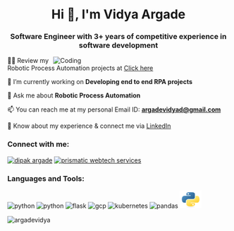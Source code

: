 
<h1 align="center">Hi 👋, I'm Vidya Argade</h1>
<h3 align="center"> Software Engineer with 3+ years of competitive experience in software development</h3>
<img align="right" alt="Coding" width="400" src='https://media.giphy.com/media/xT39CV47COkGPZO3HG/giphy.gif'

     
👨‍💻 Review my Robotic Process Automation projects at [Click here](https://github.com/argadevidya?tab=repositories)
     
🌱 I’m currently working on **Developing end to end RPA projects**

💬 Ask me about **Robotic Process Automation**

📫 You can reach me at my personal Email ID: **argadevidyad@gmail.com**

📄 Know about my experience & connect me via [LinkedIn](https://www.linkedin.com/in//)

<h3 align="left">Connect with me:</h3>
<p align="left">
<a href="https://linkedin.com/in/dipak argade" target="blank"><img align="center" src="https://raw.githubusercontent.com/rahuldkjain/github-profile-readme-generator/master/src/images/icons/Social/linked-in-alt.svg" alt="dipak argade" height="30" width="40" /></a>
<a href="https://www.youtube.com/c/prismatic webtech services" target="blank"><img align="center" src="https://raw.githubusercontent.com/rahuldkjain/github-profile-readme-generator/master/src/images/icons/Social/youtube.svg" alt="prismatic webtech services" height="30" width="40" /></a>
</p>

<h3 align="left">Languages and Tools:</h3>
<p align="left"> 
<img src="https://user-images.githubusercontent.com/122998236/220618912-16efd4a0-cb57-440c-a16e-71b399acdf7f.png" alt="python" width="50" height="40"/>
<img src="https://user-images.githubusercontent.com/122998236/220618636-bfd97527-2e3e-4f26-8ea9-d5aa172d1920.jpeg" alt="python" width="50" height="40"/>
<img src="https://user-images.githubusercontent.com/122998236/220589374-05f63123-ef29-4942-b5a2-11e2e0ed121d.png" alt="flask" width="50" height="40"/> </a> 
<img src="https://user-images.githubusercontent.com/122998236/220589403-2198d1e6-6c9f-4c58-ae64-3cbfab1e61e3.jpg" alt="gcp" width="50" height="40"/> </a>
<img src="https://user-images.githubusercontent.com/122998236/220589425-35f34b92-1e45-48ba-adbe-2b2801f2d9de.png" alt="kubernetes" width="100" height="40"/> 
<img src="https://user-images.githubusercontent.com/122998236/220589685-baf4be5c-0608-41e2-b5ed-7acf3cdaf171.png" alt="pandas" width="80" height="40"/> </a> 
<img src="https://raw.githubusercontent.com/devicons/devicon/master/icons/python/python-original.svg" alt="python" width="50" height="40"/>  </a> </p>

<p><img align="center" src="https://github-readme-stats.vercel.app/api/top-langs?username=dipakml&show_icons=true&locale=en&layout=compact" alt="argadevidya" /></p>

